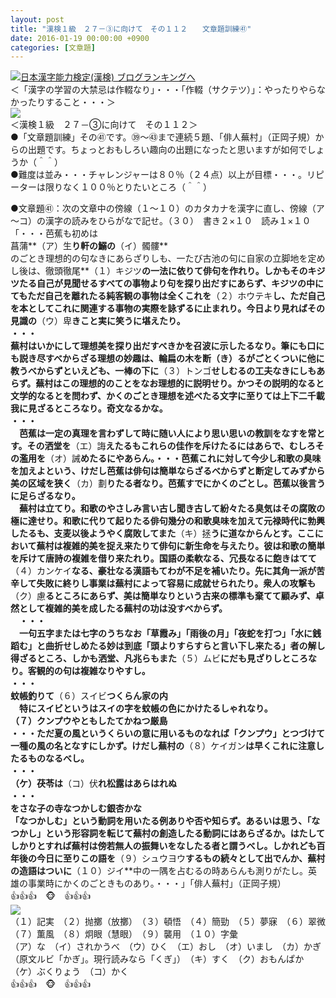 ```yaml
---
layout: post
title: "漢検１級　２７－③に向けて　その１１２　　文章題訓練㊶"
date: 2016-01-19 00:00:00 +0900
categories: [文章題]
---
```


[![](/syuusyuu9701/assets/images/漢検１級-２７－③に向けて-その１１２-文章題訓練㊶-br_c_3028_1.gif)](http://blog.with2.net/link.php?1659096:3028 "日本漢字能力検定(漢検) ブログランキングへ")[日本漢字能力検定(漢検) ブログランキングへ](http://blog.with2.net/link.php?1659096:3028)  
＜「漢字の学習の大禁忌は作輟なり」・・・「作輟（サクテツ）」：やったりやらなかったりすること・・・＞  
![](/syuusyuu9701/assets/images/漢検１級-２７－③に向けて-その１１２-文章題訓練㊶-406b4c515533815a7c0396fc5857490b.jpg)  
＜漢検１級　２７－③に向けて　その１１２＞  
●「文章題訓練」その㊶です。㊴～㊸まで連続５題、「俳人蕪村」（正岡子規）からの出題です。ちょっとおもしろい趣向の出題になったと思いますが如何でしょうか（＾＾）  
●難度は並み・・・チャレンジャーは８０％（２４点）以上が目標・・・。リピーターは限りなく１００％とりたいところ（＾＾）  
  
●文章題㊶：次の文章中の傍線（１～１０）のカタカナを漢字に直し、傍線（ア～コ）の漢字の読みをひらがなで記せ。（３０）　書き２×１０　読み１×１０  
「・・・芭蕉も初めは  
菖蒲**（ア）生**り軒の鰯の**（イ）髑髏**　  
のごとき理想的の句なきにあらざりしも、一たび古池の句に自家の立脚地を定めし後は、徹頭徹尾**（１）キジツ**の一法に依りて俳句を作れり。しかもそのキジツたる自己が見聞せるすべての事物より句を探り出だすにあらず、キジツの中にてもただ自己を離れたる純客観の事物は全くこれを**（２）ホウテキ**し、ただ自己を本としてこれに関連する事物の実際を詠ずるに止まれり。今日より見ればその見識の**（ウ）卑**きこと実に笑うに堪えたり。  
・・・  
蕪村はいかにして理想美を探り出だすべきかを召波に示したるなり。筆にも口にも説き尽すべからざる理想の妙趣は、輪扁の木を断（き）るがごとくついに他に教うべからずといえども、一棒の下に**（３）トンゴ**せしむるの工夫なきにしもあらず。蕪村はこの理想的のことをなお理想的に説明せり。かつその説明的なると文学的なるとを問わず、かくのごとき理想を述べたる文字に至りては上下二千載我に見ざるところなり。奇文なるかな。  
・・・  
　芭蕉は一定の真理を言わずして時に随い人により思い思いの教訓をなすを常とす。その洒堂を**（エ）誨**えたるもこれらの佳作を斥けたるにはあらで、むしろその濫用を**（オ）誡**めたるにやあらん。・・・芭蕉これに対して今少し和歌の臭味を加えよという、けだし芭蕉は俳句は簡単ならざるべからずと断定してみずから美の区域を狭く**（カ）劃**りたる者なり。芭蕉すでにかくのごとし。芭蕉以後言うに足らざるなり。  
　蕪村は立てり。和歌のやさしみ言い古し聞き古して紛々たる臭気はその腐敗の極に達せり。和歌に代りて起りたる俳句幾分の和歌臭味を加えて元禄時代に勃興したるも、支麦以後ようやく腐敗してまた**（キ）拯**うに道なからんとす。ここにおいて蕪村は複雑的美を捉え来たりて俳句に新生命を与えたり。彼は和歌の簡単を斥けて唐詩の複雑を借り来たれり。国語の柔軟なる、冗長なるに飽きはてて**（４）カンケイ**なる、豪壮なる漢語もてわが不足を補いたり。先に其角一派が苦辛して失敗に終りし事業は蕪村によって容易に成就せられたり。衆人の攻撃も**（ク）慮**るところにあらず、美は簡単なりという古来の標準も棄てて顧みず、卓然として複雑的美を成したる蕪村の功は没すべからず。  
　・・・   
　一句五字または七字のうちなお「草霞み」「雨後の月」「夜蛇を打つ」「水に銭蹈む」と曲折せしめたる妙は到底「頭よりすらすらと言い下し来たる」者の解し得ざるところ、しかも洒堂、凡兆らもまた**（５）ムビ**にだも見ざりしところなり。客観的の句は複雑なりやすし。  
・・・  
蚊帳釣りて**（６）スイビ**つくらん家の内  
　特にスイビというはスイの字を蚊帳の色にかけたるしゃれなり。  
**（７）クンプウ**やともしたてかねつ厳島  
・・・ただ夏の風というくらいの意に用いるものなれば「クンプウ」とつづけて一種の風の名となすにしかず。けだし蕪村の**（８）ケイガン**は早くこれに注意したるものなるべし。  
・・・  
**（ケ）茯苓**は**（コ）伏**れ松露はあらはれぬ  
・・・  
をさな子の寺なつかしむ銀杏かな  
「なつかしむ」という動詞を用いたる例ありや否や知らず。あるいは思う、「なつかし」という形容詞を転じて蕪村の創造したる動詞にはあらざるか。はたしてしかりとすれば蕪村は傍若無人の振舞いをなしたる者と謂うべし。しかれども百年後の今日に至りこの語を**（９）シュウヨウ**するもの続々として出でんか、蕪村の造語はついに**（１０）ジイ**中の一隅を占むるの時あらんも測りがたし。英雄の事業時にかくのごときものあり。・・・」「俳人蕪村」（正岡子規）  
👍👍👍　🐵　👍👍👍  
![](/syuusyuu9701/assets/images/漢検１級-２７－③に向けて-その１１２-文章題訓練㊶-435a88b1cbc4e96bf575ddd304776c39.png)  
（１）記実　（２）抛擲（放擲）　（３）頓悟　（４）簡勁　（５）夢寐　（６）翠微　（７）薫風　（８）炯眼（慧眼）　（９）襲用　（１０）字彙  
（ア）な　（イ）されかうべ　（ウ）ひく　（エ）おし　（オ）いまし　（カ）かぎ（原文ルビ「かぎ」。現行読みなら「くぎ」）　（キ）すく　（ク）おもんぱか　（ケ）ぶくりょう　（コ）かく  
👍👍👍　🐵　👍👍👍  
  